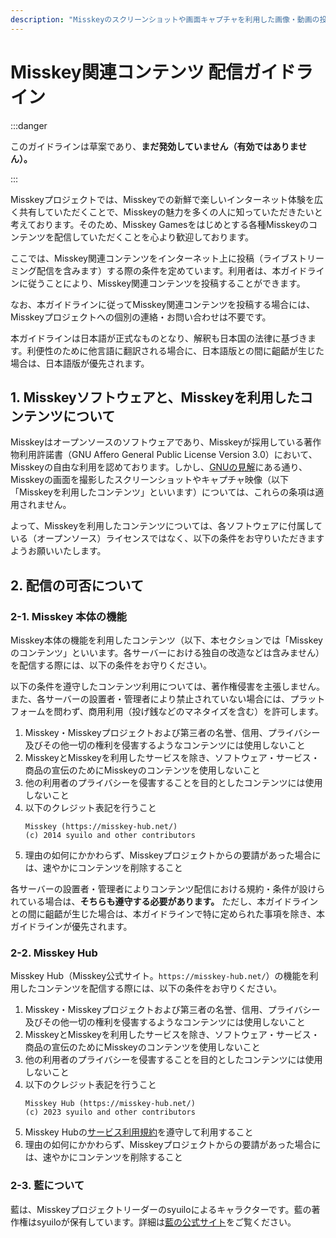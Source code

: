 ```yaml
---
description: "Misskeyのスクリーンショットや画面キャプチャを利用した画像・動画の投稿やライブ配信を行う際のガイドラインです。"
---
```


# Misskey関連コンテンツ 配信ガイドライン

:::danger

このガイドラインは草案であり、**まだ発効していません（有効ではありません）。**

:::

Misskeyプロジェクトでは、Misskeyでの新鮮で楽しいインターネット体験を広く共有していただくことで、Misskeyの魅力を多くの人に知っていただきたいと考えております。そのため、Misskey Gamesをはじめとする各種Misskeyのコンテンツを配信していただくことを心より歓迎しております。

ここでは、Misskey関連コンテンツをインターネット上に投稿（ライブストリーミング配信を含みます）する際の条件を定めています。利用者は、本ガイドラインに従うことにより、Misskey関連コンテンツを投稿することができます。

なお、本ガイドラインに従ってMisskey関連コンテンツを投稿する場合には、Misskeyプロジェクトへの個別の連絡・お問い合わせは不要です。

本ガイドラインは日本語が正式なものとなり、解釈も日本国の法律に基づきます。利便性のために他言語に翻訳される場合に、日本語版との間に齟齬が生じた場合は、日本語版が優先されます。

## 1. Misskeyソフトウェアと、Misskeyを利用したコンテンツについて

Misskeyはオープンソースのソフトウェアであり、Misskeyが採用している著作物利用許諾書（GNU Affero General Public License Version 3.0）において、Misskeyの自由な利用を認めております。しかし、[GNUの見解](https://www.gnu.org/licenses/gpl-faq.ja.html#WhatCaseIsOutputGPL)にある通り、Misskeyの画面を撮影したスクリーンショットやキャプチャ映像（以下「Misskeyを利用したコンテンツ」といいます）については、これらの条項は適用されません。

よって、Misskeyを利用したコンテンツについては、各ソフトウェアに付属している（オープンソース）ライセンスではなく、以下の条件をお守りいただきますようお願いいたします。

## 2. 配信の可否について

### 2-1. Misskey 本体の機能

Misskey本体の機能を利用したコンテンツ（以下、本セクションでは「Misskeyのコンテンツ」といいます。各サーバーにおける独自の改造などは含みません）を配信する際には、以下の条件をお守りください。

以下の条件を遵守したコンテンツ利用については、著作権侵害を主張しません。また、各サーバーの設置者・管理者により禁止されていない場合には、プラットフォームを問わず、商用利用（投げ銭などのマネタイズを含む）を許可します。

1. Misskey・Misskeyプロジェクトおよび第三者の名誉、信用、プライバシー及びその他一切の権利を侵害するようなコンテンツには使用しないこと
2. MisskeyとMisskeyを利用したサービスを除き、ソフトウェア・サービス・商品の宣伝のためにMisskeyのコンテンツを使用しないこと
3. 他の利用者のプライバシーを侵害することを目的としたコンテンツには使用しないこと
4. 以下のクレジット表記を行うこと  
   ```
   Misskey (https://misskey-hub.net/)
   (c) 2014 syuilo and other contributors
   ```
5. 理由の如何にかかわらず、Misskeyプロジェクトからの要請があった場合には、速やかにコンテンツを削除すること

各サーバーの設置者・管理者によりコンテンツ配信における規約・条件が設けられている場合は、**そちらも遵守する必要があります。** ただし、本ガイドラインとの間に齟齬が生じた場合は、本ガイドラインで特に定められた事項を除き、本ガイドラインが優先されます。

### 2-2. Misskey Hub

Misskey Hub（Misskey公式サイト。`https://misskey-hub.net/`）の機能を利用したコンテンツを配信する際には、以下の条件をお守りください。

1. Misskey・Misskeyプロジェクトおよび第三者の名誉、信用、プライバシー及びその他一切の権利を侵害するようなコンテンツには使用しないこと
2. MisskeyとMisskeyを利用したサービスを除き、ソフトウェア・サービス・商品の宣伝のためにMisskeyのコンテンツを使用しないこと
3. 他の利用者のプライバシーを侵害することを目的としたコンテンツには使用しないこと
4. 以下のクレジット表記を行うこと  
   ```
   Misskey Hub (https://misskey-hub.net/)
   (c) 2023 syuilo and other contributors
   ```
5. Misskey Hubの[サービス利用規約](./1.hub-terms.md)を遵守して利用すること
6. 理由の如何にかかわらず、Misskeyプロジェクトからの要請があった場合には、速やかにコンテンツを削除すること

### 2-3. 藍について

藍は、Misskeyプロジェクトリーダーのsyuiloによるキャラクターです。藍の著作権はsyuiloが保有しています。詳細は[藍の公式サイト](https://xn--931a.moe/)をご覧ください。

<!-- TODO -->
